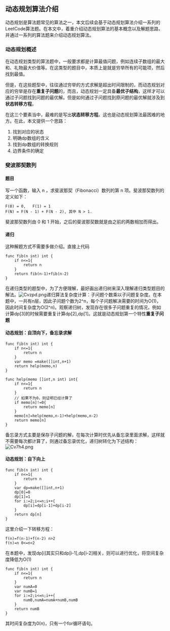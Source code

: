 ## 动态规划算法介绍

动态规划是算法题常见的算法之一，本文后续会基于动态规划算法介绍一系列的LeetCode算法题。在本文中，着重介绍动态规划算法的基本概念以及解题思路，并通过一系列的算法题来介绍动态规划算法。

### 动态规划概述

在动态规划类型的算法题中，一般要求都是计算最值问题，例如连续子数组的最大和、礼物最大价值等。在这类型的题目中，本质上是就是穷举所有的可能项，然后找到最值。

但是，在这些题型中，往往通过穷举的方式求解是超出时间限制的，而动态规划对应的穷举是存在**重复子问题**的，而且，动态规划一定具备**最优子结构**，这样才可以通过子问题找到问题的最优解。但是如何通过子问题找到原问题的最优解就涉及到**状态转移方程**。

在这三个要素当中，最难的是写出**状态转移方程**。这也是动态规划算法最困难的地方。在此，本文提供一个思路：

1. 找到对应的状态
2. 明确dp数组的含义
3. 找到dp数组的转换规则
4. 边界条件的确定

### 斐波那契数列

#### 题目

写一个函数，输入 n ，求斐波那契（Fibonacci）数列的第 n 项。斐波那契数列的定义如下：

```
F(0) = 0,   F(1) = 1
F(N) = F(N - 1) + F(N - 2), 其中 N > 1.
```

斐波那契数列由 0 和 1 开始，之后的斐波那契数就是由之前的两数相加而得出。

#### 递归

这种解题方式不需要多做介绍。直接上代码

```
func fib(n int) int {
    if n<=1{
        return n
    }
    return fib(n-1)+fib(n-2)
}
```

在递归类型的题型中，为了方便理解，最好画出递归树来深入理解递归类型题目的解法。![Cvzpd.png](https://wx1.sbimg.cn/2020/07/16/Cvzpd.png)递归算法复杂度计算：子问题个数乘以子问题复杂度。在本题中，一共有n层，因此子问题个数为2^n，每个子问题解决需要的时间为O(1)，因此时间复杂度为O(2^n)。观察递归树，发现存在很多子问题重复的情况，例如计算dp[3]的时候需要重复计算dp[2],dp[1]。这就是动态规划第一个特性**重复子问题**

#### 动态规划：自顶向下，备忘录求解

```
func fib(n int) int {
    if n<=1{
        return n
    }
    var memo =make([]int,n+1)
    return help(memo,n)
}

func help(memo []int,n int) int{
    if n<=1{
        return n
    }
    // 如果不为0，则证明已经计算了
    if memo[n]!=0{
        return memo[n]
    }
    memo[n]=help(memo,n-1)+help(memo,n-2)
    return memo[n]
}
```

备忘录方式主要是保存子问题的解，在每次计算时优先从备忘录里面求解，这样就不需要每次都计算了，则通过备忘录优化，递归树转化为下述结构：![Cv7h4.png](https://wx1.sbimg.cn/2020/07/16/Cv7h4.png)

#### 动态规划：自下向上

```
func fib(n int) int {
    if n<=1{
        return n
    }
    var dp=make([]int,n+1)
    dp[0]=0
    dp[1]=1
    for i:=2;i<=n;i++{
        dp[i]=dp[i-1]+dp[i-2]
    }
    return dp[n]
}
```

这里介绍一下转移方程：

```
f(n)=f(n-1)+f(n-2) n>2
f(n)=n 0<=n<2
```

在本题中，发现dp[i]其实只和dp[i-1],dp[i-2]相关，则可以进行优化，将空间复杂度降低为O(1)

```
func fib(n int) int {
    if n<=1{
        return n
    }
    var numA=0
    var numB=1
    for i:=2;i<=n;i++{
        numB,numA=numA+numB,numB
    }
    return numB
}
```

其时间复杂度为0(n)，只有一个for循环语句。

   

